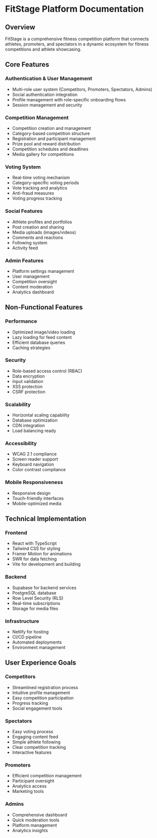 # FitStage Platform Documentation

## Overview
FitStage is a comprehensive fitness competition platform that connects athletes, promoters, and spectators in a dynamic ecosystem for fitness competitions and athlete showcasing.

## Core Features

### Authentication & User Management
- Multi-role user system (Competitors, Promoters, Spectators, Admins)
- Social authentication integration
- Profile management with role-specific onboarding flows
- Session management and security

### Competition Management
- Competition creation and management
- Category-based competition structure
- Registration and participant management
- Prize pool and reward distribution
- Competition schedules and deadlines
- Media gallery for competitions

### Voting System
- Real-time voting mechanism
- Category-specific voting periods
- Vote tracking and analytics
- Anti-fraud measures
- Voting progress tracking

### Social Features
- Athlete profiles and portfolios
- Post creation and sharing
- Media uploads (images/videos)
- Comments and reactions
- Following system
- Activity feed

### Admin Features
- Platform settings management
- User management
- Competition oversight
- Content moderation
- Analytics dashboard

## Non-Functional Features

### Performance
- Optimized image/video loading
- Lazy loading for feed content
- Efficient database queries
- Caching strategies

### Security
- Role-based access control (RBAC)
- Data encryption
- Input validation
- XSS protection
- CSRF protection

### Scalability
- Horizontal scaling capability
- Database optimization
- CDN integration
- Load balancing ready

### Accessibility
- WCAG 2.1 compliance
- Screen reader support
- Keyboard navigation
- Color contrast compliance

### Mobile Responsiveness
- Responsive design
- Touch-friendly interfaces
- Mobile-optimized media

## Technical Implementation

### Frontend
- React with TypeScript
- Tailwind CSS for styling
- Framer Motion for animations
- SWR for data fetching
- Vite for development and building

### Backend
- Supabase for backend services
- PostgreSQL database
- Row Level Security (RLS)
- Real-time subscriptions
- Storage for media files

### Infrastructure
- Netlify for hosting
- CI/CD pipeline
- Automated deployments
- Environment management

## User Experience Goals

### Competitors
- Streamlined registration process
- Intuitive profile management
- Easy competition participation
- Progress tracking
- Social engagement tools

### Spectators
- Easy voting process
- Engaging content feed
- Simple athlete following
- Clear competition tracking
- Interactive features

### Promoters
- Efficient competition management
- Participant oversight
- Analytics access
- Marketing tools

### Admins
- Comprehensive dashboard
- Quick moderation tools
- Platform management
- Analytics insights